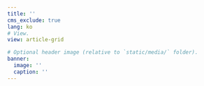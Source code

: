 ```yaml
---
title: ''
cms_exclude: true
lang: ko
# View.
view: article-grid

# Optional header image (relative to `static/media/` folder).
banner:
  image: ''
  caption: ''
---
```



